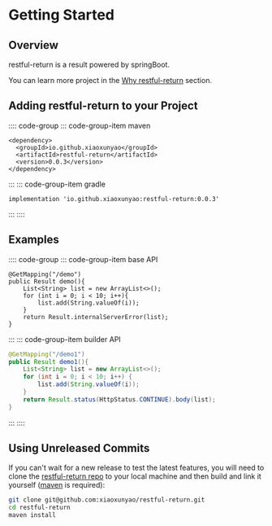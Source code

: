 # Getting Started

## Overview

restful-return is a result powered by springBoot.

You can learn more project in the [Why restful-return](./why) section.

## Adding restful-return to your Project

:::: code-group
::: code-group-item maven
```xml:no-line-numbers
<dependency>
  <groupId>io.github.xiaoxunyao</groupId>
  <artifactId>restful-return</artifactId>
  <version>0.0.3</version>
</dependency>
```
:::
::: code-group-item gradle
```xml:no-line-numbers
implementation 'io.github.xiaoxunyao:restful-return:0.0.3'
```
:::
::::

## Examples

:::: code-group
::: code-group-item base API
```java:no-line-numbers
@GetMapping("/demo")
public Result demo(){
	List<String> list = new ArrayList<>();
	for (int i = 0; i < 10; i++){
		list.add(String.valueOf(i));
	}
	return Result.internalServerError(list);
}
```
:::
::: code-group-item builder API
```java
@GetMapping("/demo1")
public Result demo1(){
	List<String> list = new ArrayList<>();
	for (int i = 0; i < 10; i++) {
		list.add(String.valueOf(i));
	}
	return Result.status(HttpStatus.CONTINUE).body(list);
}
```
:::
::::

## Using Unreleased Commits

If you can't wait for a new release to test the latest features, you will need to clone the [restful-return repo](https://github.com/xiaoxunyao/restful-return) to your local machine and then build and link it yourself ([maven](https://maven.apache.org/) is required):

```bash
git clone git@github.com:xiaoxunyao/restful-return.git
cd restful-return
maven install
```
